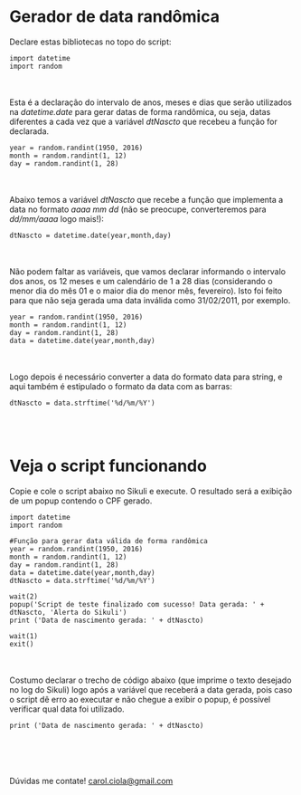 # Gerador de data randômica

Declare estas bibliotecas no topo do script:
```
import datetime
import random
```

<br></br>
Esta é a declaração do intervalo de anos, meses e dias que serão utilizados na <i>datetime.date</i> para gerar datas de forma randômica, ou seja, datas diferentes a cada vez que a variável <i>dtNascto</i> que recebeu a função for declarada.
```
year = random.randint(1950, 2016)
month = random.randint(1, 12)
day = random.randint(1, 28)
```

<br></br>
Abaixo temos a variável <i>dtNascto</i> que recebe a função que implementa a data no formato <i>aaaa mm dd</i> (não se preocupe, converteremos para <i>dd/mm/aaaa</i> logo mais!):
```
dtNascto = datetime.date(year,month,day)
```
<br></br>
Não podem faltar as variáveis, que vamos declarar informando o intervalo dos anos, os 12 meses e um calendário de 1 a 28 dias (considerando o menor dia do mês 01 e o maior dia do menor mês, fevereiro). Isto foi feito para que não seja gerada uma data inválida como 31/02/2011, por exemplo.
```
year = random.randint(1950, 2016)
month = random.randint(1, 12)
day = random.randint(1, 28)
data = datetime.date(year,month,day)
```
<br></br>
Logo depois é necessário converter a data do formato data para string, e aqui também é estipulado o formato da data com as barras:
```
dtNascto = data.strftime('%d/%m/%Y')
```

<br></br>
# Veja o script funcionando

Copie e cole o script abaixo no Sikuli e execute. O resultado será a exibição de um popup contendo o CPF gerado.

```
import datetime
import random

#Função para gerar data válida de forma randômica
year = random.randint(1950, 2016)
month = random.randint(1, 12)
day = random.randint(1, 28)
data = datetime.date(year,month,day)
dtNascto = data.strftime('%d/%m/%Y')

wait(2)
popup('Script de teste finalizado com sucesso! Data gerada: ' + dtNascto, 'Alerta do Sikuli')
print ('Data de nascimento gerada: ' + dtNascto)

wait(1)
exit()
```
<br></br>
Costumo declarar o trecho de código abaixo (que imprime o texto desejado no log do Sikuli) logo após a variável que receberá a data gerada, pois caso o script dê erro ao executar e não chegue a exibir o popup, é possível verificar qual data foi utilizado.

```
print ('Data de nascimento gerada: ' + dtNascto)
```
<br></br><br></br>
Dúvidas me contate! carol.ciola@gmail.com
